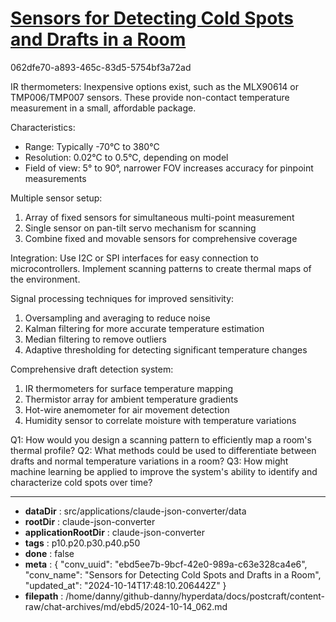 # [Sensors for Detecting Cold Spots and Drafts in a Room](https://claude.ai/chat/ebd5ee7b-9bcf-42e0-989a-c63e328ca4e6)

062dfe70-a893-465c-83d5-5754bf3a72ad

 IR thermometers:
Inexpensive options exist, such as the MLX90614 or TMP006/TMP007 sensors. These provide non-contact temperature measurement in a small, affordable package.

Characteristics:
- Range: Typically -70°C to 380°C
- Resolution: 0.02°C to 0.5°C, depending on model
- Field of view: 5° to 90°, narrower FOV increases accuracy for pinpoint measurements

Multiple sensor setup:
1. Array of fixed sensors for simultaneous multi-point measurement
2. Single sensor on pan-tilt servo mechanism for scanning
3. Combine fixed and movable sensors for comprehensive coverage

Integration:
Use I2C or SPI interfaces for easy connection to microcontrollers. Implement scanning patterns to create thermal maps of the environment.

Signal processing techniques for improved sensitivity:
1. Oversampling and averaging to reduce noise
2. Kalman filtering for more accurate temperature estimation
3. Median filtering to remove outliers
4. Adaptive thresholding for detecting significant temperature changes

Comprehensive draft detection system:
1. IR thermometers for surface temperature mapping
2. Thermistor array for ambient temperature gradients
3. Hot-wire anemometer for air movement detection
4. Humidity sensor to correlate moisture with temperature variations

Q1: How would you design a scanning pattern to efficiently map a room's thermal profile?
Q2: What methods could be used to differentiate between drafts and normal temperature variations in a room?
Q3: How might machine learning be applied to improve the system's ability to identify and characterize cold spots over time?

---

* **dataDir** : src/applications/claude-json-converter/data
* **rootDir** : claude-json-converter
* **applicationRootDir** : claude-json-converter
* **tags** : p10.p20.p30.p40.p50
* **done** : false
* **meta** : {
  "conv_uuid": "ebd5ee7b-9bcf-42e0-989a-c63e328ca4e6",
  "conv_name": "Sensors for Detecting Cold Spots and Drafts in a Room",
  "updated_at": "2024-10-14T17:48:10.206442Z"
}
* **filepath** : /home/danny/github-danny/hyperdata/docs/postcraft/content-raw/chat-archives/md/ebd5/2024-10-14_062.md
